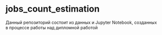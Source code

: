# jobs_count_estimation
Данный репозиторий состоит из данных и Jupyter Notebook, созданных в процессе работы над дипломной работой

